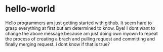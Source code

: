 # hello-world
Hello programmers am just getting started with github. It seem hard to grasp everything at first but am determined to know. Bye!
I dont want to change the above message because am just doing own myown to repeat the process of creating a brach and pulling request and committing and finally merging request. i dont know if that is true?
